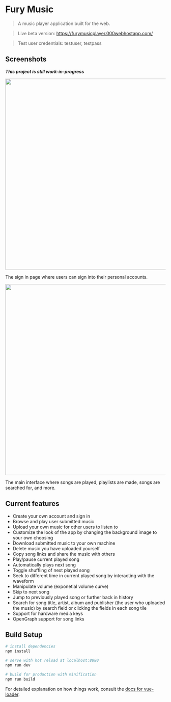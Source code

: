 # Fury Music

> A music player application built for the web.

> Live beta version: https://furymusicplayer.000webhostapp.com/ 

> Test user credentials: testuser, testpass
 
## Screenshots

***This project is still work-in-progress*** 

  <img src="https://furymusicplayer.000webhostapp.com/githubpics/fury signin showcase.JPG" width="600"> 

The sign in page where users can sign into their personal accounts. 

  <img src="https://furymusicplayer.000webhostapp.com/githubpics/fury player1.JPG" width="600">

The main interface where songs are played, playlists are made, songs are searched for, and more. 

## Current features 

- Create your own account and sign in
- Browse and play user submitted music 
- Upload your own music for other users to listen to
- Customize the look of the app by changing the background image to your own choosing 
- Download submitted music to your own machine 
- Delete music you have uploaded yourself 
- Copy song links and share the music with others 
- Play/pause current played song
- Automatically plays next song 
- Toggle shuffling of next played song 
- Seek to different time in current played song by interacting with the waveform
- Manipulate volume (exponetial volume curve) 
- Skip to next song 
- Jump to previously played song or further back in history  
- Search for song title, artist, album and publisher (the user who uploaded the music) by search field or clicking the fields in each song tile 
- Support for hardware media keys
- OpenGraph support for song links

## Build Setup

``` bash
# install dependencies
npm install

# serve with hot reload at localhost:8080
npm run dev

# build for production with minification
npm run build
```

For detailed explanation on how things work, consult the [docs for vue-loader](http://vuejs.github.io/vue-loader).
